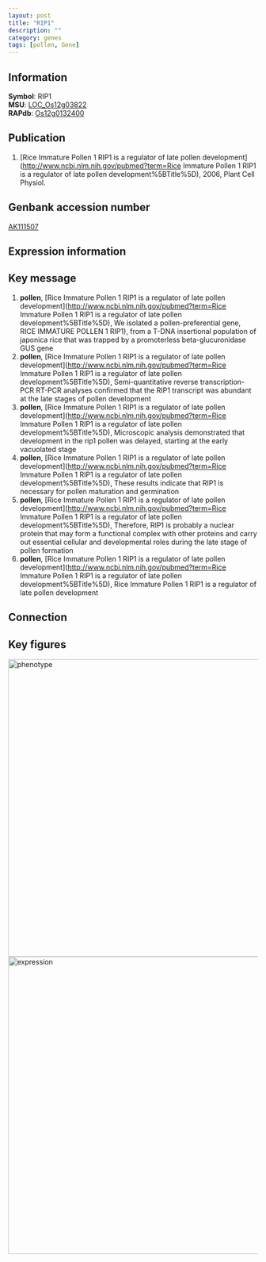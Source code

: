 ```yaml
---
layout: post
title: "RIP1"
description: ""
category: genes
tags: [pollen, Gene]
---
```


## Information
__Symbol__: RIP1  
__MSU__: [LOC_Os12g03822](http://rice.plantbiology.msu.edu/cgi-bin/ORF_infopage.cgi?orf=LOC_Os12g03822)  
__RAPdb__: [Os12g0132400](http://rapdb.dna.affrc.go.jp/viewer/gbrowse_details/irgsp1?name=Os12g0132400)  

## Publication
1. [Rice Immature Pollen 1 RIP1 is a regulator of late pollen development](http://www.ncbi.nlm.nih.gov/pubmed?term=Rice Immature Pollen 1 RIP1 is a regulator of late pollen development%5BTitle%5D), 2006, Plant Cell Physiol.

## Genbank accession number
[AK111507](http://www.ncbi.nlm.nih.gov/nuccore/AK111507)  

## Expression information

## Key message
1. __pollen__, [Rice Immature Pollen 1 RIP1 is a regulator of late pollen development](http://www.ncbi.nlm.nih.gov/pubmed?term=Rice Immature Pollen 1 RIP1 is a regulator of late pollen development%5BTitle%5D), We isolated a pollen-preferential gene, RICE IMMATURE POLLEN 1 RIP1), from a T-DNA insertional population of japonica rice that was trapped by a promoterless beta-glucuronidase GUS gene
2. __pollen__, [Rice Immature Pollen 1 RIP1 is a regulator of late pollen development](http://www.ncbi.nlm.nih.gov/pubmed?term=Rice Immature Pollen 1 RIP1 is a regulator of late pollen development%5BTitle%5D),  Semi-quantitative reverse transcription-PCR RT-PCR analyses confirmed that the RIP1 transcript was abundant at the late stages of pollen development
3. __pollen__, [Rice Immature Pollen 1 RIP1 is a regulator of late pollen development](http://www.ncbi.nlm.nih.gov/pubmed?term=Rice Immature Pollen 1 RIP1 is a regulator of late pollen development%5BTitle%5D),  Microscopic analysis demonstrated that development in the rip1 pollen was delayed, starting at the early vacuolated stage
4. __pollen__, [Rice Immature Pollen 1 RIP1 is a regulator of late pollen development](http://www.ncbi.nlm.nih.gov/pubmed?term=Rice Immature Pollen 1 RIP1 is a regulator of late pollen development%5BTitle%5D),  These results indicate that RIP1 is necessary for pollen maturation and germination
5. __pollen__, [Rice Immature Pollen 1 RIP1 is a regulator of late pollen development](http://www.ncbi.nlm.nih.gov/pubmed?term=Rice Immature Pollen 1 RIP1 is a regulator of late pollen development%5BTitle%5D),  Therefore, RIP1 is probably a nuclear protein that may form a functional complex with other proteins and carry out essential cellular and developmental roles during the late stage of pollen formation
6. __pollen__, [Rice Immature Pollen 1 RIP1 is a regulator of late pollen development](http://www.ncbi.nlm.nih.gov/pubmed?term=Rice Immature Pollen 1 RIP1 is a regulator of late pollen development%5BTitle%5D), Rice Immature Pollen 1 RIP1 is a regulator of late pollen development

## Connection

## Key figures
<img src="http://ricencode.github.io/images/RIP1.pheno.png" alt="phenotype"  style="width: 600px;"/>

<img src="http://ricencode.github.io/images/RIP1.exp.png" alt="expression"  style="width: 600px;"/>


